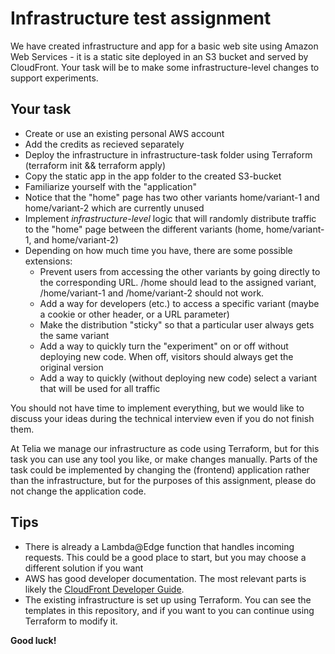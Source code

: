 # Infrastructure test assignment

We have created infrastructure and app for a basic web site using Amazon Web Services - it is a static site deployed in an S3 bucket and served by CloudFront. Your task will be to make some infrastructure-level changes to support experiments.

## Your task

- Create or use an existing personal AWS account
- Add the credits as recieved separately
- Deploy the infrastructure in infrastructure-task folder using Terraform (terraform init && terraform apply)
- Copy the static app in the app folder to the created S3-bucket
- Familiarize yourself with the "application"
- Notice that the "home" page has two other variants home/variant-1 and home/variant-2 which are currently unused
- Implement _infrastructure-level_ logic that will randomly distribute traffic to the "home" page between the different variants (home, home/variant-1, and home/variant-2)
- Depending on how much time you have, there are some possible extensions:
  - Prevent users from accessing the other variants by going directly to the corresponding URL. /home should lead to the assigned variant, /home/variant-1 and /home/variant-2 should not work.
  - Add a way for developers (etc.) to access a specific variant (maybe a cookie or other header, or a URL parameter)
  - Make the distribution "sticky" so that a particular user always gets the same variant
  - Add a way to quickly turn the "experiment" on or off without deploying new code. When off, visitors should always get the original version
  - Add a way to quickly (without deploying new code) select a variant that will be used for all traffic

You should not have time to implement everything, but we would like to discuss your ideas during the technical interview even if you do not finish them.

At Telia we manage our infrastructure as code using Terraform, but for this task you can use any tool you like, or make changes manually. Parts of the task could be implemented by changing the (frontend) application rather than the infrastructure, but for the purposes of this assignment, please do not change the application code.

## Tips

- There is already a Lambda@Edge function that handles incoming requests. This could be a good place to start, but you may choose a different solution if you want
- AWS has good developer documentation. The most relevant parts is likely the [CloudFront Developer Guide](https://docs.aws.amazon.com/AmazonCloudFront/latest/DeveloperGuide/Introduction.html).
- The existing infrastructure is set up using Terraform. You can see the templates in this repository, and if you want to you can continue using Terraform to modify it.

**Good luck!**
